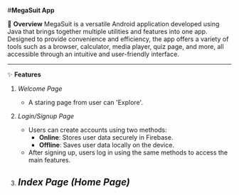 #**MegaSuit App**

📱 **Overview**
MegaSuit is a versatile Android application developed using Java that brings together multiple utilities and features into one app. 
Designed to provide convenience and efficiency, the app offers a variety of tools such as a browser, calculator, media player, quiz page, and more, all accessible through an intuitive and user-friendly interface.

---

✨ **Features**
1. *Welcome Page*
   - A staring page from user can 'Explore'.
     
2. *Login/Signup Page*
   - Users can create accounts using two methods:
       - **Online**: Stores user data securely in Firebase.
       - **Offline**: Saves user data locally on the device.
   - After signing up, users log in using the same methods to access the main features.

3. *Index Page (Home Page)*
   -
